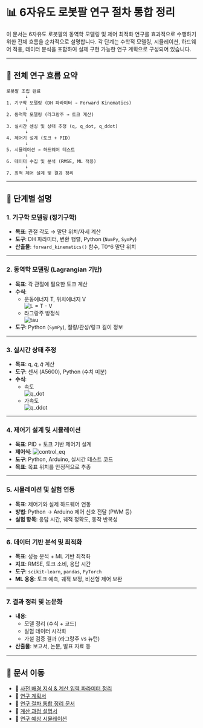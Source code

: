 # 📊 6자유도 로봇팔 연구 절차 통합 정리

이 문서는 6자유도 로봇팔의 동역학 모델링 및 제어 최적화 연구를 효과적으로 수행하기 위한 전체 흐름을 순차적으로 설명합니다. 각 단계는 수학적 모델링, 시뮬레이션, 하드웨어 적용, 데이터 분석을 포함하여 실제 구현 가능한 연구 계획으로 구성되어 있습니다.

---

## 🔁 전체 연구 흐름 요약
```
로봇팔 조립 완료
       ↓
1. 기구학 모델링 (DH 파라미터 → Forward Kinematics)
       ↓
2. 동역학 모델링 (라그랑주 → 토크 계산)
       ↓
3. 실시간 센싱 및 상태 추정 (q, q_dot, q_ddot)
       ↓
4. 제어기 설계 (토크 + PID)
       ↓
5. 시뮬레이션 → 하드웨어 테스트
       ↓
6. 데이터 수집 및 분석 (RMSE, ML 적용)
       ↓
7. 최적 제어 설계 및 결과 정리
```

---

## 📌 단계별 설명

### 1. 기구학 모델링 (정기구학)
- **목표**: 관절 각도 → 말단 위치/자세 계산
- **도구**: DH 파라미터, 변환 행렬, Python (`NumPy`, `SymPy`)
- **산출물**: `forward_kinematics()` 함수, T0^6 말단 위치

---

### 2. 동역학 모델링 (Lagrangian 기반)

- **목표**: 각 관절에 필요한 토크 계산  
- **수식**:
  - 운동에너지 T, 위치에너지 V  
    ![L = T - V](https://latex.codecogs.com/svg.image?L%20%3D%20T%20-%20V)
  - 라그랑주 방정식  
    ![tau](https://latex.codecogs.com/svg.image?\tau%20%3D%20\frac{d}{dt}\left(\frac{\partial%20L}{\partial%20\dot{q}}\right)%20-%20\frac{\partial%20L}{\partial%20q})
- **도구**: Python (`SymPy`), 질량/관성/링크 길이 정보

---

### 3. 실시간 상태 추정

- **목표**: q, 𝑞̇, 𝑞̈ 계산  
- **도구**: 센서 (A5600), Python (수치 미분)  
- **수식**:  
  - 속도  
    ![q_dot](https://latex.codecogs.com/svg.image?\dot{q}_i%20%3D%20\frac{q_i(t)%20-%20q_i(t-\Delta%20t)}{\Delta%20t})
  - 가속도  
    ![q_ddot](https://latex.codecogs.com/svg.image?\ddot{q}_i%20%3D%20\frac{\dot{q}_i(t)%20-%20\dot{q}_i(t-\Delta%20t)}{\Delta%20t})

---

### 4. 제어기 설계 및 시뮬레이션
- **목표**: PID + 토크 기반 제어기 설계
- **제어식**: ![control_eq](https://latex.codecogs.com/svg.image?u%20%3D%20\tau%20%2B%20K_p%20e%20%2B%20K_d%20\dot{e})  
- **도구**: Python, Arduino, 실시간 테스트 코드
- **목표**: 목표 위치를 안정적으로 추종

---

### 5. 시뮬레이션 및 실험 연동
- **목표**: 제어기와 실제 하드웨어 연동
- **방법**: Python → Arduino 제어 신호 전달 (PWM 등)
- **실험 항목**: 응답 시간, 궤적 정확도, 동작 반복성

---

### 6. 데이터 기반 분석 및 최적화
- **목표**: 성능 분석 + ML 기반 최적화
- **지표**: RMSE, 토크 소비, 응답 시간
- **도구**: `scikit-learn`, `pandas`, `PyTorch`
- **ML 응용**: 토크 예측, 궤적 보정, 비선형 제어 보완

---

### 7. 결과 정리 및 논문화
- **내용**:
  - 모델 정리 (수식 + 코드)
  - 실험 데이터 시각화
  - 가설 검증 결과 (라그랑주 vs 뉴턴)
- **산출물**: 보고서, 논문, 발표 자료 등

---

## 🔁 문서 이동

- 📄 [사전 배경 지식 & 계산 입력 파라미터 정리](pre-investigation.md)
- 🧪 [연구 계획서](research-docs.md)
- 📄 [연구 절차 통합 정리 문서](solution-guide.md)
- 🧪 [계산 과정 설명서](calculate.md)
- 📄 [연구 예상 시뮬레이션](simulation.md)
